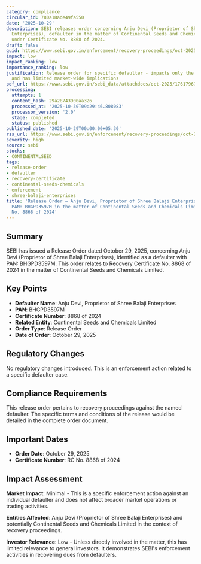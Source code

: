 ```yaml
---
category: compliance
circular_id: 780a18ade49fa550
date: '2025-10-29'
description: SEBI releases order concerning Anju Devi (Proprietor of Shree Balaji
  Enterprises), defaulter in the matter of Continental Seeds and Chemicals Limited
  under Certificate No. 8868 of 2024.
draft: false
guid: https://www.sebi.gov.in/enforcement/recovery-proceedings/oct-2025/release-order-anju-devi-proprietor-of-shree-balaji-enterprises-defaulter-pan-bhgpd3597m-in-the-matter-of-continental-seeds-and-chemicals-limited-certificate-no-8868-of-2024-_97524.html
impact: low
impact_ranking: low
importance_ranking: low
justification: Release order for specific defaulter - impacts only the named individual/entity
  and has limited market-wide implications
pdf_url: https://www.sebi.gov.in/sebi_data/attachdocs/oct-2025/1761796706834.pdf
processing:
  attempts: 1
  content_hash: 29a28743900aa326
  processed_at: '2025-10-30T09:29:46.808083'
  processor_version: '2.0'
  stage: completed
  status: published
published_date: '2025-10-29T00:00:00+05:30'
rss_url: https://www.sebi.gov.in/enforcement/recovery-proceedings/oct-2025/release-order-anju-devi-proprietor-of-shree-balaji-enterprises-defaulter-pan-bhgpd3597m-in-the-matter-of-continental-seeds-and-chemicals-limited-certificate-no-8868-of-2024-_97524.html
severity: high
source: sebi
stocks:
- CONTINENTALSEED
tags:
- release-order
- defaulter
- recovery-certificate
- continental-seeds-chemicals
- enforcement
- shree-balaji-enterprises
title: 'Release Order – Anju Devi, Proprietor of Shree Balaji Enterprises [Defaulter]
  PAN: BHGPD3597M in the matter of Continental Seeds and Chemicals Limited. Certificate
  No. 8868 of 2024'
---
```


## Summary

SEBI has issued a Release Order dated October 29, 2025, concerning Anju Devi (Proprietor of Shree Balaji Enterprises), identified as a defaulter with PAN: BHGPD3597M. This order relates to Recovery Certificate No. 8868 of 2024 in the matter of Continental Seeds and Chemicals Limited.

## Key Points

- **Defaulter Name**: Anju Devi, Proprietor of Shree Balaji Enterprises
- **PAN**: BHGPD3597M
- **Certificate Number**: 8868 of 2024
- **Related Entity**: Continental Seeds and Chemicals Limited
- **Order Type**: Release Order
- **Date of Order**: October 29, 2025

## Regulatory Changes

No regulatory changes introduced. This is an enforcement action related to a specific defaulter case.

## Compliance Requirements

This release order pertains to recovery proceedings against the named defaulter. The specific terms and conditions of the release would be detailed in the complete order document.

## Important Dates

- **Order Date**: October 29, 2025
- **Certificate Number**: RC No. 8868 of 2024

## Impact Assessment

**Market Impact**: Minimal - This is a specific enforcement action against an individual defaulter and does not affect broader market operations or trading activities.

**Entities Affected**: Anju Devi (Proprietor of Shree Balaji Enterprises) and potentially Continental Seeds and Chemicals Limited in the context of recovery proceedings.

**Investor Relevance**: Low - Unless directly involved in the matter, this has limited relevance to general investors. It demonstrates SEBI's enforcement activities in recovering dues from defaulters.